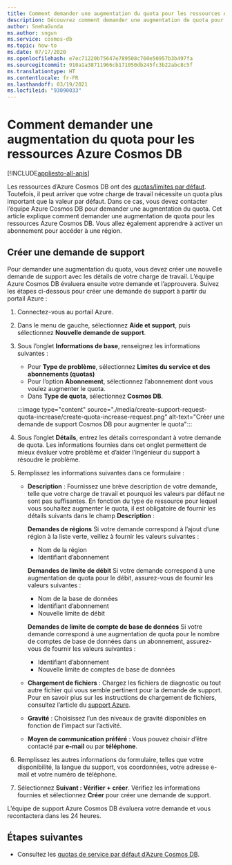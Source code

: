 ```yaml
---
title: Comment demander une augmentation du quota pour les ressources Azure Cosmos DB
description: Découvrez comment demander une augmentation de quota pour les ressources Azure Cosmos DB. Vous allez également apprendre à activer un abonnement pour accéder à une région.
author: SnehaGunda
ms.author: sngun
ms.service: cosmos-db
ms.topic: how-to
ms.date: 07/17/2020
ms.openlocfilehash: e7ec71220b75647e789508c760e50957b3b497fa
ms.sourcegitcommit: 910a1a38711966cb171050db245fc3b22abc8c5f
ms.translationtype: HT
ms.contentlocale: fr-FR
ms.lasthandoff: 03/19/2021
ms.locfileid: "93090033"
---
```

# <a name="how-to-request-quota-increase-for-azure-cosmos-db-resources"></a>Comment demander une augmentation du quota pour les ressources Azure Cosmos DB
[!INCLUDE[appliesto-all-apis](includes/appliesto-all-apis.md)]

Les ressources d’Azure Cosmos DB ont des [quotas/limites par défaut](concepts-limits.md). Toutefois, il peut arriver que votre charge de travail nécessite un quota plus important que la valeur par défaut. Dans ce cas, vous devez contacter l’équipe Azure Cosmos DB pour demander une augmentation du quota. Cet article explique comment demander une augmentation de quota pour les ressources Azure Cosmos DB. Vous allez également apprendre à activer un abonnement pour accéder à une région.

## <a name="create-a-new-support-request"></a>Créer une demande de support

Pour demander une augmentation du quota, vous devez créer une nouvelle demande de support avec les détails de votre charge de travail. L’équipe Azure Cosmos DB évaluera ensuite votre demande et l’approuvera. Suivez les étapes ci-dessous pour créer une demande de support à partir du portail Azure :

1. Connectez-vous au portail Azure.

1. Dans le menu de gauche, sélectionnez **Aide et support**, puis sélectionnez **Nouvelle demande de support**.

1. Sous l’onglet **Informations de base**, renseignez les informations suivantes :

   * Pour **Type de problème**, sélectionnez **Limites du service et des abonnements (quotas)**
   * Pour l’option **Abonnement**, sélectionnez l’abonnement dont vous voulez augmenter le quota.
   * Dans **Type de quota**, sélectionnez **Cosmos DB**.

   :::image type="content" source="./media/create-support-request-quota-increase/create-quota-increase-request.png" alt-text="Créer une demande de support Cosmos DB pour augmenter le quota":::

1. Sous l’onglet **Détails**, entrez les détails correspondant à votre demande de quota. Les informations fournies dans cet onglet permettent de mieux évaluer votre problème et d’aider l’ingénieur du support à résoudre le problème.

1. Remplissez les informations suivantes dans ce formulaire :

   * **Description** : Fournissez une brève description de votre demande, telle que votre charge de travail et pourquoi les valeurs par défaut ne sont pas suffisantes. En fonction du type de ressource pour lequel vous souhaitez augmenter le quota, il est obligatoire de fournir les détails suivants dans le champ **Description** :

     **Demandes de régions** Si votre demande correspond à l’ajout d’une région à la liste verte, veillez à fournir les valeurs suivantes :

        * Nom de la région
        * Identifiant d’abonnement

     **Demandes de limite de débit** Si votre demande correspond à une augmentation de quota pour le débit, assurez-vous de fournir les valeurs suivantes :

        * Nom de la base de données
        * Identifiant d’abonnement
        * Nouvelle limite de débit

     **Demandes de limite de compte de base de données** Si votre demande correspond à une augmentation de quota pour le nombre de comptes de base de données dans un abonnement, assurez-vous de fournir les valeurs suivantes :

       * Identifiant d’abonnement
       * Nouvelle limite de comptes de base de données

   * **Chargement de fichiers** : Chargez les fichiers de diagnostic ou tout autre fichier qui vous semble pertinent pour la demande de support. Pour en savoir plus sur les instructions de chargement de fichiers, consultez l’article du [support Azure]( ../azure-portal/supportability/how-to-manage-azure-support-request.md#upload-files).

   * **Gravité** : Choisissez l’un des niveaux de gravité disponibles en fonction de l’impact sur l’activité.

   * **Moyen de communication préféré** : Vous pouvez choisir d’être contacté par **e-mail** ou par **téléphone**.

1. Remplissez les autres informations du formulaire, telles que votre disponibilité, la langue du support, vos coordonnées, votre adresse e-mail et votre numéro de téléphone.

1. Sélectionnez **Suivant : Vérifier + créer**. Vérifiez les informations fournies et sélectionnez **Créer** pour créer une demande de support.

L’équipe de support Azure Cosmos DB évaluera votre demande et vous recontactera dans les 24 heures.

## <a name="next-steps"></a>Étapes suivantes

* Consultez les [quotas de service par défaut d’Azure Cosmos DB](concepts-limits.md).
